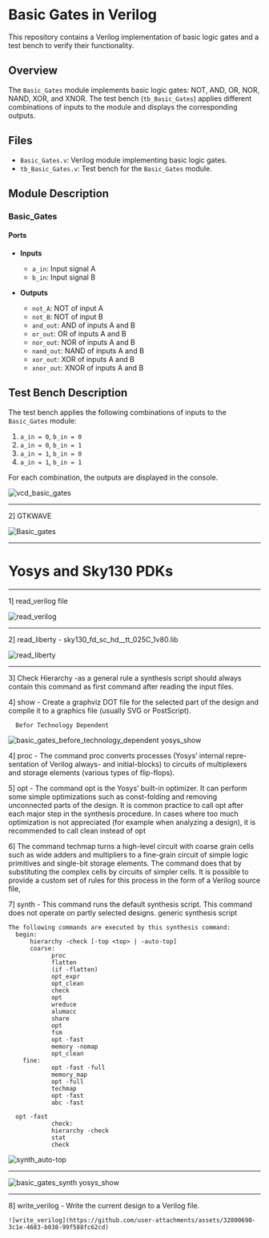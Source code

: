# Basic Gates in Verilog

This repository contains a Verilog implementation of basic logic gates and a test bench to verify their functionality.

## Overview

The `Basic_Gates` module implements basic logic gates: NOT, AND, OR, NOR, NAND, XOR, and XNOR. The test bench (`tb_Basic_Gates`) applies different combinations of inputs to the module and displays the corresponding outputs.

## Files

- `Basic_Gates.v`: Verilog module implementing basic logic gates.
- `tb_Basic_Gates.v`: Test bench for the `Basic_Gates` module.

## Module Description

### Basic_Gates

#### Ports

- **Inputs**
  - `a_in`: Input signal A
  - `b_in`: Input signal B

- **Outputs**
  - `not_A`: NOT of input A
  - `not_B`: NOT of input B
  - `and_out`: AND of inputs A and B
  - `or_out`: OR of inputs A and B
  - `nor_out`: NOR of inputs A and B
  - `nand_out`: NAND of inputs A and B
  - `xor_out`: XOR of inputs A and B
  - `xnor_out`: XNOR of inputs A and B

## Test Bench Description

The test bench applies the following combinations of inputs to the `Basic_Gates` module:

1. `a_in = 0`, `b_in = 0`
2. `a_in = 0`, `b_in = 1`
3. `a_in = 1`, `b_in = 0`
4. `a_in = 1`, `b_in = 1`

For each combination, the outputs are displayed in the console.

   ![vcd_basic_gates](https://github.com/user-attachments/assets/305813d7-f75c-4a5a-96e8-f6d64d6a335d)

---



2] GTKWAVE 

  ![Basic_gates](https://github.com/user-attachments/assets/035399d4-9c15-4bee-939d-a8d85db63412)

---


# Yosys and Sky130 PDKs


---

1] read_verilog file 
  
  ![read_verilog](https://github.com/user-attachments/assets/40736518-f309-4a78-9e83-60d1a044921a)

---

2] read_liberty - sky130_fd_sc_hd__tt_025C_1v80.lib

  ![read_liberty](https://github.com/user-attachments/assets/89ad0b61-02cc-4a23-b7c7-f62942c9cb1f)

---

3] Check Hierarchy -as a general rule a synthesis script should always contain this command as first command after reading the input files.

4] show - Create a graphviz DOT file for the selected part of the design and compile it to a graphics file (usually SVG or PostScript).

      Befor Technology Dependent 

![basic_gates_before_technology_dependent yosys_show](https://github.com/user-attachments/assets/0278bcb5-c3d3-4276-8a67-d9dde8b9418a)

    
        
4] proc - The command proc converts processes (Yosys’ internal repre- sentation of Verilog always- and initial-blocks) to circuits of multiplexers and storage elements (various types of flip-flops).

5] opt - The command opt is the Yosys’ built-in optimizer. It can perform some simple optimizations such as const-folding and removing unconnected parts of the design. It is common practice to call opt after each major step in the synthesis procedure.
   In cases where too much optimization is not appreciated (for example when analyzing a design), it is recommended to call clean instead of opt

6] The command techmap turns a high-level circuit with coarse grain cells such as wide adders and multipliers to a fine-grain circuit of simple logic primitives and single-bit storage elements. The command does that by substituting the complex cells by
    circuits of simpler cells. It is possible to provide a custom set of rules for this process in the form of a Verilog source file,

7] synth - This command runs the default synthesis script. This command does not operate on partly selected designs. generic synthesis script
    
    The following commands are executed by this synthesis command:
      begin:
          hierarchy -check [-top <top> | -auto-top]  
          coarse:
                proc
                flatten
                (if -flatten)
                opt_expr
                opt_clean
                check
                opt
                wreduce
                alumacc
                share
                opt
                fsm
                opt -fast
                memory -nomap
                opt_clean
        fine:
                opt -fast -full
                memory_map
                opt -full
                techmap
                opt -fast
                abc -fast

      opt -fast
                check:
                hierarchy -check
                stat
                check
                
  
  ![synth_auto-top](https://github.com/user-attachments/assets/ed0c8b3b-6fc2-459c-8c39-ce798a8a1538)


  ---

  ![basic_gates_synth yosys_show](https://github.com/user-attachments/assets/d91e3f60-149b-4394-b187-99964588e78a)

---

8] write_verilog - Write the current design to a Verilog file.

    ![write_verilog](https://github.com/user-attachments/assets/32800690-3c1e-4683-b038-99f588fc62cd)

                
